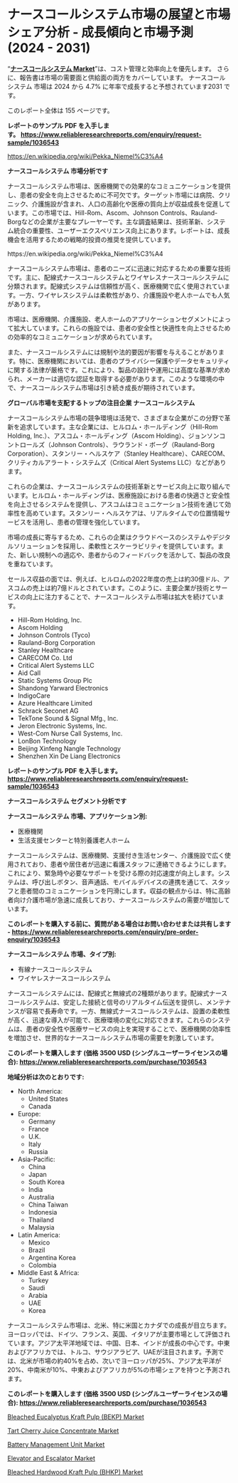 <p><h1>ナースコールシステム市場の展望と市場シェア分析 - 成長傾向と市場予測 (2024 - 2031)</h1></p><p>&ldquo;<strong><a href="https://www.reliableresearchreports.com/nurse-call-systems-r1036543?utm_campaign=107&utm_medium=9&utm_source=Github&utm_content=ia&utm_term=30092024&utm_id=nurse-call-systems">ナースコールシステム Market</a></strong>&rdquo;は、コスト管理と効率向上を優先します。 さらに、報告書は市場の需要面と供給面の両方をカバーしています。 ナースコールシステム 市場は 2024 から 4.7% に年率で成長すると予想されています2031 です。</p>
<p>このレポート全体は 155 ページです。</p>
<p><strong>レポートのサンプル PDF を入手します。&nbsp;<a href="https://www.reliableresearchreports.com/enquiry/request-sample/1036543?utm_campaign=107&utm_medium=9&utm_source=Github&utm_content=ia&utm_term=30092024&utm_id=nurse-call-systems">https://www.reliableresearchreports.com/enquiry/request-sample/1036543</a></strong></p>
<p><a href="https://en.wikipedia.org/wiki/Pekka_Niemel%C3%A4?utm_campaign=107&utm_medium=9&utm_source=Github&utm_content=ia&utm_term=30092024&utm_id=nurse-call-systems">https://en.wikipedia.org/wiki/Pekka_Niemel%C3%A4</a></p>
<p><strong>ナースコールシステム 市場分析です</strong></p>
<p><p>ナースコールシステム市場は、医療機関での効果的なコミュニケーションを提供し、患者の安全を向上させるために不可欠です。ターゲット市場には病院、クリニック、介護施設が含まれ、人口の高齢化や医療の質向上が収益成長を促進しています。この市場では、Hill-Rom、Ascom、Johnson Controls、Rauland-Borgなどの企業が主要なプレーヤーです。主な調査結果は、技術革新、システム統合の重要性、ユーザーエクスペリエンス向上にあります。レポートは、成長機会を活用するための戦略的投資の推奨を提供しています。</p></p>
<p>https://en.wikipedia.org/wiki/Pekka_Niemel%C3%A4</p>
<p><p>ナースコールシステム市場は、患者のニーズに迅速に対応するための重要な技術です。主に、配線式ナースコールシステムとワイヤレスナースコールシステムに分類されます。配線式システムは信頼性が高く、医療機関で広く使用されています。一方、ワイヤレスシステムは柔軟性があり、介護施設や老人ホームでも人気があります。</p><p>市場は、医療機関、介護施設、老人ホームのアプリケーションセグメントによって拡大しています。これらの施設では、患者の安全性と快適性を向上させるための効率的なコミュニケーションが求められています。</p><p>また、ナースコールシステムには規制や法的要因が影響を与えることがあります。特に、医療機関においては、患者のプライバシー保護やデータセキュリティに関する法律が厳格です。これにより、製品の設計や運用には高度な基準が求められ、メーカーは適切な認証を取得する必要があります。このような環境の中で、ナースコールシステム市場は引き続き成長が期待されています。</p></p>
<p><strong>グローバル市場を支配するトップの注目企業 ナースコールシステム</strong></p>
<p><p>ナースコールシステム市場の競争環境は活発で、さまざまな企業がこの分野で革新を追求しています。主な企業には、ヒルロム・ホールディング（Hill-Rom Holding, Inc.）、アスコム・ホールディング（Ascom Holding）、ジョンソンコントロールズ（Johnson Controls）、ラウランド・ボーグ（Rauland-Borg Corporation）、スタンリー・ヘルスケア（Stanley Healthcare）、CARECOM、クリティカルアラート・システムズ（Critical Alert Systems LLC）などがあります。</p><p>これらの企業は、ナースコールシステムの技術革新とサービス向上に取り組んでいます。ヒルロム・ホールディングは、医療施設における患者の快適さと安全性を向上させるシステムを提供し、アスコムはコミュニケーション技術を通じて効率性を高めています。スタンリー・ヘルスケアは、リアルタイムでの位置情報サービスを活用し、患者の管理を強化しています。</p><p>市場の成長に寄与するため、これらの企業はクラウドベースのシステムやデジタルソリューションを採用し、柔軟性とスケーラビリティを提供しています。また、新しい規制への適応や、患者からのフィードバックを活かして、製品の改良を重ねています。</p><p>セールス収益の面では、例えば、ヒルロムの2022年度の売上は約30億ドル、アスコムの売上は約7億ドルとされています。このように、主要企業が技術とサービスの向上に注力することで、ナースコールシステム市場は拡大を続けています。</p></p>
<p><ul><li>Hill-Rom Holding, Inc.</li><li>Ascom Holding</li><li>Johnson Controls (Tyco)</li><li>Rauland-Borg Corporation</li><li>Stanley Healthcare</li><li>CARECOM Co. Ltd</li><li>Critical Alert Systems LLC</li><li>Aid Call</li><li>Static Systems Group Plc</li><li>Shandong Yarward Electronics</li><li>IndigoCare</li><li>Azure Healthcare Limited</li><li>Schrack Seconet AG</li><li>TekTone Sound & Signal Mfg., Inc.</li><li>Jeron Electronic Systems, Inc.</li><li>West-Com Nurse Call Systems, Inc.</li><li>LonBon Technology</li><li>Beijing Xinfeng Nangle Technology</li><li>Shenzhen Xin De Liang Electronics</li></ul></p>
<p><strong>レポートのサンプル PDF を入手します。 <a href="https://www.reliableresearchreports.com/enquiry/request-sample/1036543?utm_campaign=107&utm_medium=9&utm_source=Github&utm_content=ia&utm_term=30092024&utm_id=nurse-call-systems">https://www.reliableresearchreports.com/enquiry/request-sample/1036543</a></strong></p>
<p><strong>ナースコールシステム セグメント分析です</strong></p>
<p><strong>ナースコールシステム 市場、アプリケーション別:</strong></p>
<p><ul><li>医療機関</li><li>生活支援センターと特別養護老人ホーム</li></ul></p>
<p><p>ナースコールシステムは、医療機関、支援付き生活センター、介護施設で広く使用されており、患者や居住者が迅速に看護スタッフに連絡できるようにします。これにより、緊急時や必要なサポートを受ける際の対応速度が向上します。システムは、呼び出しボタン、音声通話、モバイルデバイスの連携を通じて、スタッフと患者間のコミュニケーションを円滑にします。収益の観点からは、特に高齢者向け介護市場が急速に成長しており、ナースコールシステムの需要が増加しています。</p></p>
<p><strong>このレポートを購入する前に、質問がある場合はお問い合わせまたは共有します - <a href="https://www.reliableresearchreports.com/enquiry/pre-order-enquiry/1036543?utm_campaign=107&utm_medium=9&utm_source=Github&utm_content=ia&utm_term=30092024&utm_id=nurse-call-systems">https://www.reliableresearchreports.com/enquiry/pre-order-enquiry/1036543</a></strong></p>
<p><strong>ナースコールシステム 市場、タイプ別:</strong></p>
<p><ul><li>有線ナースコールシステム</li><li>ワイヤレスナースコールシステム</li></ul></p>
<p><p>ナースコールシステムには、配線式と無線式の2種類があります。配線式ナースコールシステムは、安定した接続と信号のリアルタイム伝送を提供し、メンテナンスが容易で長寿命です。一方、無線式ナースコールシステムは、設置の柔軟性が高く、迅速な導入が可能で、医療環境の変化に対応できます。これらのシステムは、患者の安全性や医療サービスの向上を実現することで、医療機関の効率性を増加させ、世界的なナースコールシステム市場の需要を刺激しています。</p></p>
<p><strong>このレポートを購入します (価格 3500 USD (シングルユーザーライセンスの場合): <a href="https://www.reliableresearchreports.com/purchase/1036543?utm_campaign=107&utm_medium=9&utm_source=Github&utm_content=ia&utm_term=30092024&utm_id=nurse-call-systems">https://www.reliableresearchreports.com/purchase/1036543</a></strong></p>
<p><strong>地域分析は次のとおりです:</strong></p>
<p><ul>
    <li>
        North America:
        <ul>
            <li>United States</li>
            <li>Canada</li>
        </ul>
    </li>
    <li>
        Europe:
        <ul>
            <li>Germany</li>
            <li>France</li>
            <li>U.K.</li>
            <li>Italy</li>
            <li>Russia</li>
        </ul>
    </li>
    <li>
        Asia-Pacific:
        <ul>
            <li>China</li>
            <li>Japan</li>
            <li>South Korea</li>
            <li>India</li>
            <li>Australia</li>
            <li>China Taiwan</li>
            <li>Indonesia</li>
            <li>Thailand</li>
            <li>Malaysia</li>
        </ul>
    </li>
    <li>
        Latin America:
        <ul>
            <li>Mexico</li>
            <li>Brazil</li>
            <li>Argentina Korea</li>
            <li>Colombia</li>
        </ul>
    </li>
    <li>
        Middle East & Africa:
        <ul>
            <li>Turkey</li>
            <li>Saudi</li>
            <li>Arabia</li>
            <li>UAE</li>
            <li>Korea</li>
        </ul>
    </li>
    </ul></p>
<p><p>ナースコールシステム市場は、北米、特に米国とカナダでの成長が目立ちます。ヨーロッパでは、ドイツ、フランス、英国、イタリアが主要市場として評価されています。アジア太平洋地域では、中国、日本、インドが成長の中心です。中東およびアフリカでは、トルコ、サウジアラビア、UAEが注目されます。予測では、北米が市場の約40%を占め、次いでヨーロッパが25%、アジア太平洋が20%、中南米が10%、中東およびアフリカが5%の市場シェアを持つと予測されます。</p></p>
<p><strong>このレポートを購入します (価格 3500 USD (シングルユーザーライセンスの場合): <a href="https://www.reliableresearchreports.com/purchase/1036543?utm_campaign=107&utm_medium=9&utm_source=Github&utm_content=ia&utm_term=30092024&utm_id=nurse-call-systems">https://www.reliableresearchreports.com/purchase/1036543</a></strong></p>
<p><p><a href="https://github.com/JamesCox407/Market-Research-Report-List-1/blob/main/bleached-eucalyptus-kraft-pulp-bekp-market.md?utm_campaign=107&utm_medium=9&utm_source=Github&utm_content=ia&utm_term=30092024&utm_id=nurse-call-systems">Bleached Eucalyptus Kraft Pulp (BEKP) Market</a></p><p><a href="https://www.linkedin.com/pulse/what-growth-opportunities-challenges-tart-cherry-juice-concentrate-0oifc?utm_campaign=107&utm_medium=9&utm_source=Github&utm_content=ia&utm_term=30092024&utm_id=nurse-call-systems">Tart Cherry Juice Concentrate Market</a></p><p><a href="https://issuu.com/reportprime-2/docs/battery-management-unit-market-size_f77e1e4faf5cc2?utm_campaign=107&utm_medium=9&utm_source=Github&utm_content=ia&utm_term=30092024&utm_id=nurse-call-systems">Battery Management Unit Market</a></p><p><a href="https://www.linkedin.com/pulse/global-perspectives-elevator-escalator-market-trends-xv20e?utm_campaign=107&utm_medium=9&utm_source=Github&utm_content=ia&utm_term=30092024&utm_id=nurse-call-systems">Elevator and Escalator Market</a></p><p><a href="https://github.com/tacitam515l/Market-Research-Report-List-1/blob/main/bleached-hardwood-kraft-pulp-bhkp-market.md?utm_campaign=107&utm_medium=9&utm_source=Github&utm_content=ia&utm_term=30092024&utm_id=nurse-call-systems">Bleached Hardwood Kraft Pulp (BHKP) Market</a></p></p>